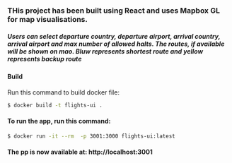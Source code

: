 ### THis project has been built using React and uses Mapbox GL for map visualisations.

##### Users can select departure country, departure airport, arrival country, arrival airport and max number of allowed halts. The routes, if available will be shown on mao. Bluw represents shortest route and yellow represents backup route

#### Build
Run this command to build docker file:
```bash
$ docker build -t flights-ui . 
``` 

#### To run the app, run this command:
```bash
$ docker run -it --rm  -p 3001:3000 flights-ui:latest
``` 

#### The pp is now available at: http://localhost:3001

